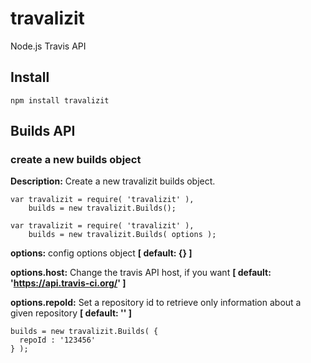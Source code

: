 travalizit
==========

Node.js Travis API

Install
-----------

```
npm install travalizit
```


Builds API
-----------



### create a new builds object

**Description:** Create a new travalizit builds object.

```
var travalizit = require( 'travalizit' ),
    builds = new travalizit.Builds();
```

```
var travalizit = require( 'travalizit' ),
    builds = new travalizit.Builds( options );
```
**options:** config options object **[ default: {} ]**

**options.host:** Change the travis API host, if you want **[ default: 'https://api.travis-ci.org/' ]**

**options.repoId:** Set a repository id to retrieve only information about a given repository **[ default: '' ]**

```
builds = new travalizit.Builds( {
  repoId : '123456'
} );
```